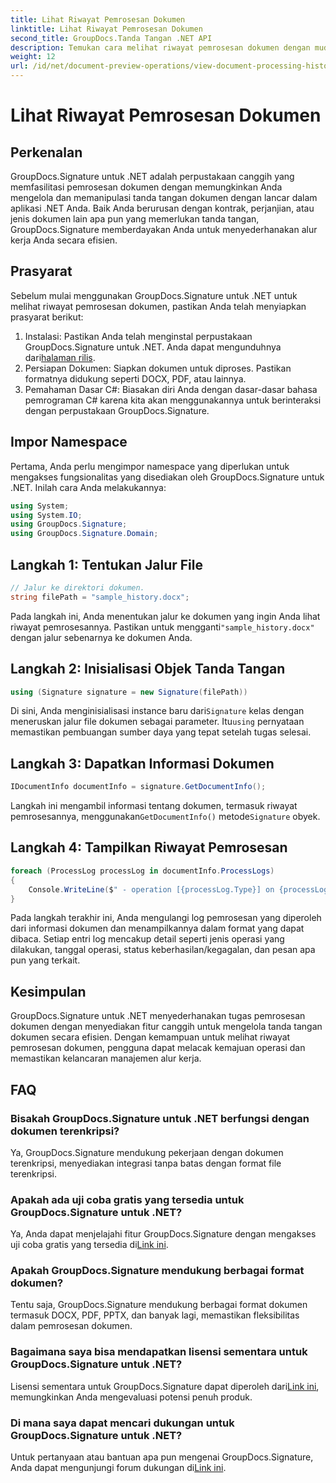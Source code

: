 ```yaml
---
title: Lihat Riwayat Pemrosesan Dokumen
linktitle: Lihat Riwayat Pemrosesan Dokumen
second_title: GroupDocs.Tanda Tangan .NET API
description: Temukan cara melihat riwayat pemrosesan dokumen dengan mudah menggunakan GroupDocs.Signature untuk .NET. Ikuti panduan langkah demi langkah kami untuk manajemen alur kerja yang lancar.
weight: 12
url: /id/net/document-preview-operations/view-document-processing-history/
---
```


# Lihat Riwayat Pemrosesan Dokumen

## Perkenalan
GroupDocs.Signature untuk .NET adalah perpustakaan canggih yang memfasilitasi pemrosesan dokumen dengan memungkinkan Anda mengelola dan memanipulasi tanda tangan dokumen dengan lancar dalam aplikasi .NET Anda. Baik Anda berurusan dengan kontrak, perjanjian, atau jenis dokumen lain apa pun yang memerlukan tanda tangan, GroupDocs.Signature memberdayakan Anda untuk menyederhanakan alur kerja Anda secara efisien.
## Prasyarat
Sebelum mulai menggunakan GroupDocs.Signature untuk .NET untuk melihat riwayat pemrosesan dokumen, pastikan Anda telah menyiapkan prasyarat berikut:
1.  Instalasi: Pastikan Anda telah menginstal perpustakaan GroupDocs.Signature untuk .NET. Anda dapat mengunduhnya dari[halaman rilis](https://releases.groupdocs.com/signature/net/).
2. Persiapan Dokumen: Siapkan dokumen untuk diproses. Pastikan formatnya didukung seperti DOCX, PDF, atau lainnya.
3. Pemahaman Dasar C#: Biasakan diri Anda dengan dasar-dasar bahasa pemrograman C# karena kita akan menggunakannya untuk berinteraksi dengan perpustakaan GroupDocs.Signature.

## Impor Namespace
Pertama, Anda perlu mengimpor namespace yang diperlukan untuk mengakses fungsionalitas yang disediakan oleh GroupDocs.Signature untuk .NET. Inilah cara Anda melakukannya:
```csharp
using System;
using System.IO;
using GroupDocs.Signature;
using GroupDocs.Signature.Domain;
```
## Langkah 1: Tentukan Jalur File
```csharp
// Jalur ke direktori dokumen.
string filePath = "sample_history.docx";
```
 Pada langkah ini, Anda menentukan jalur ke dokumen yang ingin Anda lihat riwayat pemrosesannya. Pastikan untuk mengganti`"sample_history.docx"` dengan jalur sebenarnya ke dokumen Anda.
## Langkah 2: Inisialisasi Objek Tanda Tangan
```csharp
using (Signature signature = new Signature(filePath))
```
 Di sini, Anda menginisialisasi instance baru dari`Signature` kelas dengan meneruskan jalur file dokumen sebagai parameter. Itu`using` pernyataan memastikan pembuangan sumber daya yang tepat setelah tugas selesai.
## Langkah 3: Dapatkan Informasi Dokumen
```csharp
IDocumentInfo documentInfo = signature.GetDocumentInfo();
```
 Langkah ini mengambil informasi tentang dokumen, termasuk riwayat pemrosesannya, menggunakan`GetDocumentInfo()` metode`Signature` obyek.
## Langkah 4: Tampilkan Riwayat Pemrosesan
```csharp
foreach (ProcessLog processLog in documentInfo.ProcessLogs)
{
    Console.WriteLine($" - operation [{processLog.Type}] on {processLog.Date.ToShortDateString()}. Succeeded/Failed {processLog.Succeeded}/{processLog.Failed}. Message: {processLog.Message}");
}
```
Pada langkah terakhir ini, Anda mengulangi log pemrosesan yang diperoleh dari informasi dokumen dan menampilkannya dalam format yang dapat dibaca. Setiap entri log mencakup detail seperti jenis operasi yang dilakukan, tanggal operasi, status keberhasilan/kegagalan, dan pesan apa pun yang terkait.

## Kesimpulan
GroupDocs.Signature untuk .NET menyederhanakan tugas pemrosesan dokumen dengan menyediakan fitur canggih untuk mengelola tanda tangan dokumen secara efisien. Dengan kemampuan untuk melihat riwayat pemrosesan dokumen, pengguna dapat melacak kemajuan operasi dan memastikan kelancaran manajemen alur kerja.
## FAQ
### Bisakah GroupDocs.Signature untuk .NET berfungsi dengan dokumen terenkripsi?
Ya, GroupDocs.Signature mendukung pekerjaan dengan dokumen terenkripsi, menyediakan integrasi tanpa batas dengan format file terenkripsi.
### Apakah ada uji coba gratis yang tersedia untuk GroupDocs.Signature untuk .NET?
 Ya, Anda dapat menjelajahi fitur GroupDocs.Signature dengan mengakses uji coba gratis yang tersedia di[Link ini](https://releases.groupdocs.com/).
### Apakah GroupDocs.Signature mendukung berbagai format dokumen?
Tentu saja, GroupDocs.Signature mendukung berbagai format dokumen termasuk DOCX, PDF, PPTX, dan banyak lagi, memastikan fleksibilitas dalam pemrosesan dokumen.
### Bagaimana saya bisa mendapatkan lisensi sementara untuk GroupDocs.Signature untuk .NET?
 Lisensi sementara untuk GroupDocs.Signature dapat diperoleh dari[Link ini](https://purchase.groupdocs.com/temporary-license/), memungkinkan Anda mengevaluasi potensi penuh produk.
### Di mana saya dapat mencari dukungan untuk GroupDocs.Signature untuk .NET?
 Untuk pertanyaan atau bantuan apa pun mengenai GroupDocs.Signature, Anda dapat mengunjungi forum dukungan di[Link ini](https://forum.groupdocs.com/c/signature/13).